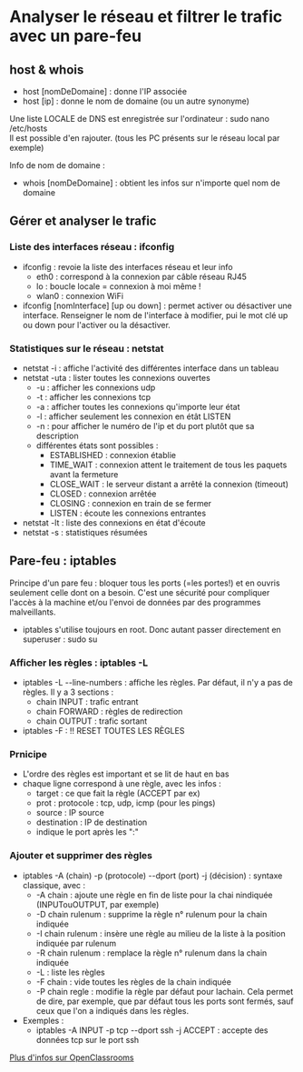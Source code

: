 # Analyser le réseau et filtrer le trafic avec un pare-feu

## host & whois
- host [nomDeDomaine] : donne l'IP associée
- host [ip] : donne le nom de domaine (ou un autre synonyme)

Une liste LOCALE de DNS est enregistrée sur l'ordinateur : sudo nano /etc/hosts  
Il est possible d'en rajouter. (tous les PC présents sur le réseau local par exemple)  

Info de nom de domaine :
- whois [nomDeDomaine] : obtient les infos sur n'importe quel nom de domaine

## Gérer et analyser le trafic
### Liste des interfaces réseau : ifconfig
- ifconfig : revoie la liste des interfaces réseau et leur info
  - eth0 : correspond à la connexion par câble réseau RJ45
  - lo : boucle locale = connexion à moi même !
  - wlan0 : connexion WiFi
- ifconfig [nomInterface] [up ou down] : permet activer ou désactiver une interface. Renseigner le nom de l'interface à modifier, pui le mot clé up ou down pour l'activer ou la désactiver.
### Statistiques sur le réseau : netstat
- netstat -i : affiche l'activité des différentes interface dans un tableau
- netstat -uta : lister toutes les connexions ouvertes
  - -u : afficher les connexions udp
  - -t : afficher les connexions tcp
  - -a : afficher toutes les connexions qu'importe leur état
  - -l : afficher seulement les connexion en étât LISTEN
  - -n : pour afficher le numéro de l'ip et du port plutôt que sa description
  - différentes états sont possibles :
    - ESTABLISHED : connexion établie
    - TIME_WAIT : connexion attent le traitement de tous les paquets avant la fermeture
    - CLOSE_WAIT : le serveur distant a arrêté la connexion (timeout)
    - CLOSED : connexion arrêtée
    - CLOSING : connexion en train de se fermer
    - LISTEN : écoute les connexions entrantes
- netstat -lt : liste des connexions en état d'écoute
- netstat -s : statistiques résumées

## Pare-feu : iptables
Principe d'un pare feu : bloquer tous les ports (=les portes!) et en ouvris seulement celle dont on a besoin. C'est une sécurité pour compliquer l'accès à la machine et/ou l'envoi de données par des programmes malveillants.  
- iptables s'utilise toujours en root. Donc autant passer directement en superuser : sudo su
### Afficher les règles : iptables -L
- iptables -L --line-numbers :  affiche les règles. Par défaut, il n'y a pas de règles. Il y a 3 sections :
  - chain INPUT : trafic entrant
  - chain FORWARD : règles de redirection
  - chain OUTPUT : trafic sortant
- iptables -F : !! RESET TOUTES LES RÈGLES
### Prnicipe
- L'ordre des règles est important et se lit de haut en bas
- chaque ligne correspond à une règle, avec les infos :
  - target : ce que fait la règle (ACCEPT par ex)
  - prot : protocole : tcp, udp, icmp (pour les pings)
  - source : IP source
  - destination : IP de destination
  - indique le port après les ":"
### Ajouter et supprimer des règles
- iptables -A (chain) -p (protocole) --dport (port) -j (décision) : syntaxe classique, avec :
  - -A chain : ajoute une règle en fin de liste pour la chai nindiquée (INPUTouOUTPUT, par exemple)
  - -D chain rulenum : supprime la règle n° rulenum pour la chain indiquée
  - -I chain rulenum : insère une règle au milieu de la liste à la position indiquée par rulenum
  - -R chain rulenum : remplace la règle n° rulenum dans la chain indiquée
  - -L : liste les règles
  - -F chain : vide toutes les règles de la chain indiquée
  - -P chain regle : modifie la règle par défaut pour lachain. Cela permet de dire, par exemple, que par défaut tous les ports sont fermés, sauf ceux que l'on a indiqués dans les règles.
- Exemples :
  - iptables -A INPUT -p tcp --dport ssh -j ACCEPT : accepte des données tcp sur le port ssh

[Plus d'infos sur OpenClassrooms](https://openclassrooms.com/fr/courses/43538-reprenez-le-controle-a-laide-de-linux/42264-analyser-le-reseau-et-filtrer-le-trafic-avec-un-pare-feu#/id/r-2283535)

